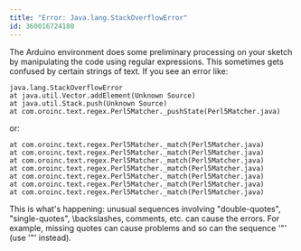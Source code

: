 ```yaml
---
title: "Error: Java.lang.StackOverflowError"
id: 360016724180
---
```


The Arduino environment does some preliminary processing on your sketch by manipulating the code using regular expressions. This sometimes gets confused by certain strings of text. If you see an error like:

```
java.lang.StackOverflowError
at java.util.Vector.addElement(Unknown Source)
at java.util.Stack.push(Unknown Source)
at com.oroinc.text.regex.Perl5Matcher._pushState(Perl5Matcher.java)
```

or:

```
at com.oroinc.text.regex.Perl5Matcher._match(Perl5Matcher.java)
at com.oroinc.text.regex.Perl5Matcher._match(Perl5Matcher.java)
at com.oroinc.text.regex.Perl5Matcher._match(Perl5Matcher.java)
at com.oroinc.text.regex.Perl5Matcher._match(Perl5Matcher.java)
at com.oroinc.text.regex.Perl5Matcher._match(Perl5Matcher.java)
at com.oroinc.text.regex.Perl5Matcher._match(Perl5Matcher.java)
at com.oroinc.text.regex.Perl5Matcher._match(Perl5Matcher.java)
```

This is what's happening: unusual sequences involving "double-quotes", "single-quotes", \backslashes, comments, etc. can cause the errors. For example, missing quotes can cause problems and so can the sequence '\"' (use '"' instead).
